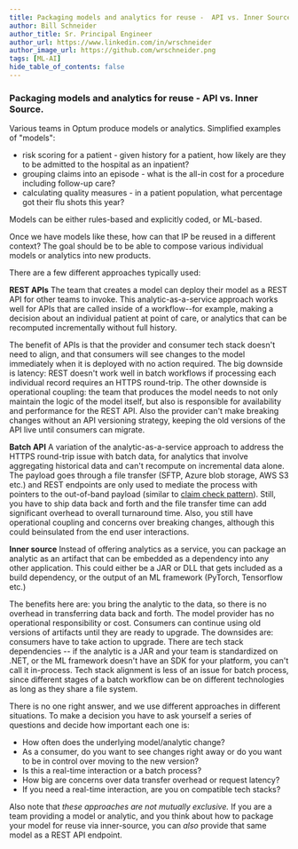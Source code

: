 ```yaml
---
title: Packaging models and analytics for reuse -  API vs. Inner Source.
author: Bill Schneider
author_title: Sr. Principal Engineer
author_url: https://www.linkedin.com/in/wrschneider
author_image_url: https://github.com/wrschneider.png
tags: [ML-AI]
hide_table_of_contents: false
---
```


### Packaging models and analytics for reuse - API vs. Inner Source.

<!--truncate-->

Various teams in Optum produce models or analytics. Simplified examples of "models":

- risk scoring for a patient - given history for a patient, how likely are they to be admitted to the hospital as an inpatient?
- grouping claims into an episode - what is the all-in cost for a procedure including follow-up care?
- calculating quality measures - in a patient population, what percentage got their flu shots this year?

Models can be either rules-based and explicitly coded, or ML-based.

Once we have models like these, how can that IP be reused in a different context? The goal should be to be able to
compose various individual models or analytics into new products.

There are a few different approaches typically used:

**REST APIs** The team that creates a model can deploy their model as a REST API for other teams to invoke. This
analytic-as-a-service approach
works well for APIs that are called inside of a workflow--for example, making a decision about an individual patient
at point of care, or analytics that can be recomputed incrementally without full history.

The benefit of APIs is that the provider and consumer tech stack doesn't need to align, and that consumers will see changes to the model immediately when it is deployed with no action required. The big downside is latency: REST doesn't work well in batch workflows if processing each individual record requires an HTTPS round-trip. The other downside is operational coupling: the team that produces the model needs to not only maintain the logic of the model itself, but also is responsible for availability and performance for the REST API. Also the provider can't make breaking changes without an API versioning strategy, keeping the old versions of the API live until consumers can migrate.

**Batch API** A variation of the analytic-as-a-service approach to address the HTTPS round-trip issue with batch data, for analytics that involve aggregating historical data and can't recompute on incremental data alone. The payload goes through a file transfer (SFTP, Azure blob storage, AWS S3 etc.) and REST endpoints are only used to mediate the process with pointers
to the out-of-band payload (similar to
[claim check pattern](https://docs.microsoft.com/en-us/azure/architecture/patterns/claim-check)). Still, you have to ship
data back and forth and the file transfer time can add significant overhead to overall turnaround time. Also, you still
have operational coupling and concerns over breaking changes, although this could beinsulated from the end user interactions.

**Inner source** Instead of offering analytics as a service, you can package an analytic as an artifact that can be
embedded as a dependency into any other application. This could either be a JAR or DLL that gets included as a build
dependency, or the output of an ML framework (PyTorch, Tensorflow etc.)

The benefits here are: you bring the analytic to the data, so there is no
overhead in transferring data back and forth. The model provider has no operational responsibility or cost. Consumers
can continue using old versions of artifacts until they are ready to upgrade. The downsides are: consumers have to
take action to upgrade. There are tech stack dependencies -- if the analytic is a JAR and your team is standardized on
.NET, or the ML framework doesn't have an SDK for your platform, you can't call it in-process. Tech stack alignment is
less of an issue for batch process, since different stages of a batch workflow can be on different technologies as long as
they share a file system.

There is no one right answer, and we use different approaches in different situations. To make a decision you have to ask yourself a series of questions and decide how important each one is:

- How often does the underlying model/analytic change?
- As a consumer, do you want to see changes right away or do you want to be in control over moving to the new version?
- Is this a real-time interaction or a batch process?
- How big are concerns over data transfer overhead or request latency?
- If you need a real-time interaction, are you on compatible tech stacks?

Also note that _these approaches are not mutually exclusive._ If you are a team providing a model or analytic, and you
think about how to package your model for reuse via inner-source, you can _also_ provide that same model as a REST API endpoint.
